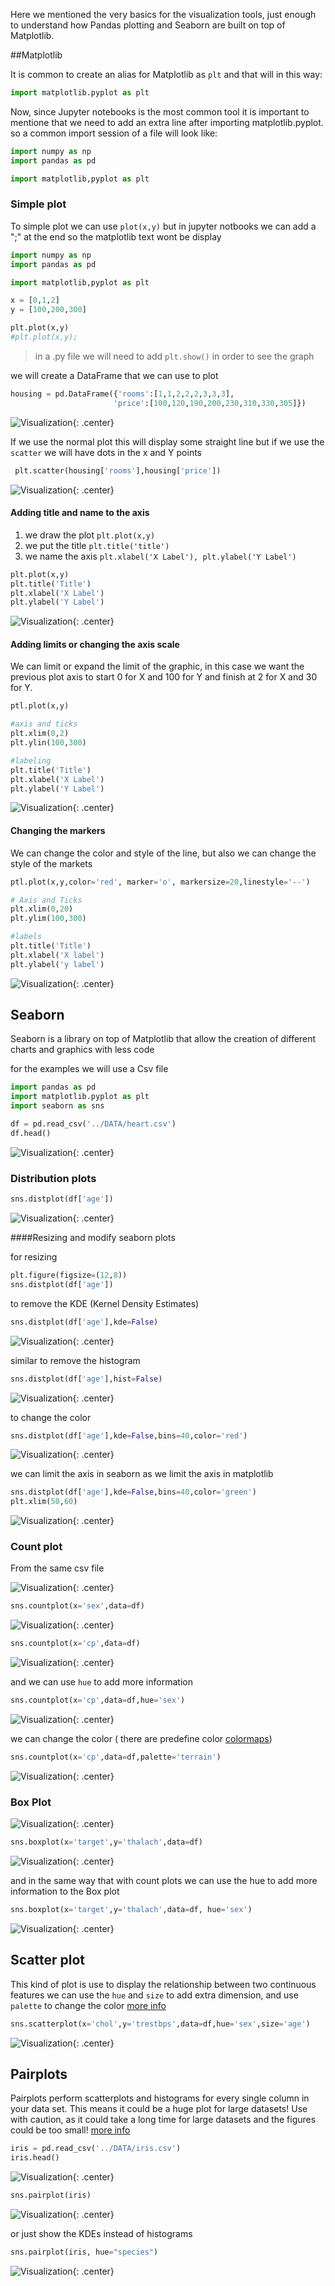 Here we mentioned the very basics for the visualization tools, just enough to understand how Pandas plotting and Seaborn are built on top of Matplotlib.

##Matplotlib 

It is common to create an alias for Matplotlib as `plt` and that will in this way:

```python 
import matplotlib.pyplot as plt
``` 

Now, since Jupyter notebooks is the most common tool it is important to mentione that we need to add an extra line after importing matplotlib.pyplot. so a common import session of a file will look like:

```python 
import numpy as np
import pandas as pd

import matplotlib,pyplot as plt
``` 

### Simple plot

To simple plot we can use `plot(x,y)` but in jupyter notbooks we can add a ";" at the end so the matplotlib text wont be display

```python 
import numpy as np
import pandas as pd

import matplotlib,pyplot as plt

x = [0,1,2]
y = [100,200,300]

plt.plot(x,y)
#plt.plot(x,y);
``` 

> in a .py file we will need to add `plt.show()` in order to see the graph

we will create a DataFrame that we can use to plot

```python 
housing = pd.DataFrame({'rooms':[1,1,2,2,2,3,3,3],
                       'price':[100,120,190,200,230,310,330,305]})
``` 
![Visualization](images/visualization_001.png){: .center}


If we use the normal plot this will display some straight line but if we use the `scatter` we will have dots in the x and Y points 

```python 
 plt.scatter(housing['rooms'],housing['price'])
``` 

![Visualization](images/visualization_002.png){: .center}


#### Adding title and name to the axis 

1. we draw the plot `plt.plot(x,y)`
2. we put the title `plt.title('title')`
3. we name the axis `plt.xlabel('X Label'), plt.ylabel('Y Label')`

```python 
plt.plot(x,y)
plt.title('Title')
plt.xlabel('X Label')
plt.ylabel('Y Label')
``` 

![Visualization](images/visualization_003.png){: .center}


#### Adding limits or changing the axis scale

We can limit or expand the limit of the graphic, in this case we want the previous plot axis to start 0 for X and 100 for Y and finish at 2 for X and 30 for Y.


```python 
ptl.plot(x,y)

#axis and ticks
plt.xlim(0,2)
plt.ylin(100,300)

#labeling
plt.title('Title')
plt.xlabel('X Label')
plt.ylabel('Y Label')
``` 

![Visualization](images/visualization_004.png){: .center}


#### Changing the markers

We can change the color and style of the line, but also we can change the style of the markets 

```python 
ptl.plot(x,y,color='red', marker='o', markersize=20,linestyle='--')

# Axis and Ticks
plt.xlim(0,20)
plt.ylim(100,300)

#labels
plt.title('Title')
plt.xlabel('X label')
plt.ylabel('y label')

``` 

![Visualization](images/visualization_005.png){: .center}


## Seaborn

Seaborn is a library on top of Matplotlib that allow the creation of different charts and graphics with less code 


for the examples we will use a Csv file

```python
import pandas as pd
import matplotlib.pyplot as plt
import seaborn as sns

df = pd.read_csv('../DATA/heart.csv')
df.head()
```

![Visualization](images/visualization_006.png){: .center}

### Distribution plots

```python 
sns.distplot(df['age'])
``` 
![Visualization](images/visualization_007.png){: .center}

####Resizing and modify seaborn plots

for resizing

```python 
plt.figure(figsize=(12,8))
sns.distplot(df['age'])
``` 

to remove the KDE (Kernel Density Estimates)

```python 
sns.distplot(df['age'],kde=False)
``` 

![Visualization](images/visualization_008.png){: .center}

similar to remove the histogram 

```python 
sns.distplot(df['age'],hist=False)
``` 
![Visualization](images/visualization_009.png){: .center}


to change the color

```python 
sns.distplot(df['age'],kde=False,bins=40,color='red')
``` 

![Visualization](images/visualization_010.png){: .center}

we can limit the axis in seaborn as we limit the axis in matplotlib

```python 
sns.distplot(df['age'],kde=False,bins=40,color='green')
plt.xlim(50,60)
``` 
![Visualization](images/visualization_011.png){: .center}

### Count plot

From the same csv file

![Visualization](images/visualization_012.png){: .center}

```python 
sns.countplot(x='sex',data=df)
``` 
![Visualization](images/visualization_013.png){: .center}

```python 
sns.countplot(x='cp',data=df)
``` 
![Visualization](images/visualization_014.png){: .center}

and we can use `hue` to add more information 

```python 
sns.countplot(x='cp',data=df,hue='sex')
``` 
![Visualization](images/visualization_015.png){: .center}

we can change the color ( there are predefine color [colormaps](https://matplotlib.org/3.1.0/tutorials/colors/colormaps.html))

```python 
sns.countplot(x='cp',data=df,palette='terrain')
``` 

![Visualization](images/visualization_016.png){: .center}

### Box Plot

![Visualization](images/visualization_017.png){: .center}

```python 
sns.boxplot(x='target',y='thalach',data=df)
``` 

![Visualization](images/visualization_018.png){: .center}

and in the same way that with count plots we can use the hue to add more information to the Box plot

```python 
sns.boxplot(x='target',y='thalach',data=df, hue='sex')
``` 

![Visualization](images/visualization_019.png){: .center}

## Scatter plot
This kind of plot is use to display the relationship between two continuous features
we can use the `hue` and `size` to add extra dimension, and use `palette` to change the color [more info](https://seaborn.pydata.org/generated/seaborn.scatterplot.html)

```python 
sns.scatterplot(x='chol',y='trestbps',data=df,hue='sex',size='age')
``` 
![Visualization](images/visualization_020.png){: .center}

## Pairplots 

Pairplots perform scatterplots and histograms for every single column in your data set. This means it could be a huge plot for large datasets! Use with caution, as it could take a long time for large datasets and the figures could be too small! [more info](https://seaborn.pydata.org/generated/seaborn.pairplot.html)

```python 
iris = pd.read_csv('../DATA/iris.csv')
iris.head()
``` 
![Visualization](images/visualization_021.png){: .center}

```python 
sns.pairplot(iris)
``` 
![Visualization](images/visualization_022.png){: .center}

or just show the KDEs instead of histograms

```python 
sns.pairplot(iris, hue="species")
``` 
![Visualization](images/visualization_023.png){: .center}

